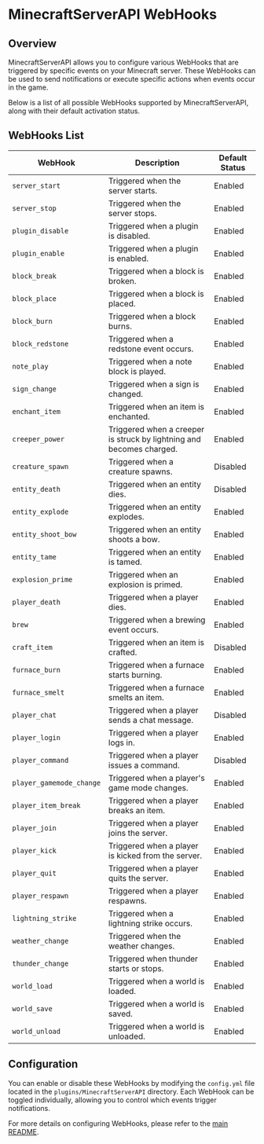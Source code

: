 # MinecraftServerAPI WebHooks

## Overview
MinecraftServerAPI allows you to configure various WebHooks that are triggered by specific events on your Minecraft server. These WebHooks can be used to send notifications or execute specific actions when events occur in the game.

Below is a list of all possible WebHooks supported by MinecraftServerAPI, along with their default activation status.

## WebHooks List

| WebHook                | Description                                                                      | Default Status |
|------------------------|----------------------------------------------------------------------------------|----------------|
| `server_start`         | Triggered when the server starts.                                                | Enabled        |
| `server_stop`          | Triggered when the server stops.                                                 | Enabled        |
| `plugin_disable`       | Triggered when a plugin is disabled.                                             | Enabled        |
| `plugin_enable`        | Triggered when a plugin is enabled.                                              | Enabled        |
| `block_break`          | Triggered when a block is broken.                                                | Enabled        |
| `block_place`          | Triggered when a block is placed.                                                | Enabled        |
| `block_burn`           | Triggered when a block burns.                                                    | Enabled        |
| `block_redstone`       | Triggered when a redstone event occurs.                                          | Enabled        |
| `note_play`            | Triggered when a note block is played.                                           | Enabled        |
| `sign_change`          | Triggered when a sign is changed.                                                | Enabled        |
| `enchant_item`         | Triggered when an item is enchanted.                                             | Enabled        |
| `creeper_power`        | Triggered when a creeper is struck by lightning and becomes charged.             | Enabled        |
| `creature_spawn`       | Triggered when a creature spawns.                                                | Disabled       |
| `entity_death`         | Triggered when an entity dies.                                                   | Disabled       |
| `entity_explode`       | Triggered when an entity explodes.                                               | Enabled        |
| `entity_shoot_bow`     | Triggered when an entity shoots a bow.                                           | Enabled        |
| `entity_tame`          | Triggered when an entity is tamed.                                               | Enabled        |
| `explosion_prime`      | Triggered when an explosion is primed.                                           | Enabled        |
| `player_death`         | Triggered when a player dies.                                                    | Enabled        |
| `brew`                 | Triggered when a brewing event occurs.                                           | Enabled        |
| `craft_item`           | Triggered when an item is crafted.                                               | Disabled       |
| `furnace_burn`         | Triggered when a furnace starts burning.                                         | Enabled        |
| `furnace_smelt`        | Triggered when a furnace smelts an item.                                         | Enabled        |
| `player_chat`          | Triggered when a player sends a chat message.                                    | Disabled       |
| `player_login`         | Triggered when a player logs in.                                                 | Enabled        |
| `player_command`       | Triggered when a player issues a command.                                        | Disabled       |
| `player_gamemode_change` | Triggered when a player's game mode changes.                                   | Enabled        |
| `player_item_break`    | Triggered when a player breaks an item.                                          | Enabled        |
| `player_join`          | Triggered when a player joins the server.                                        | Enabled        |
| `player_kick`          | Triggered when a player is kicked from the server.                               | Enabled        |
| `player_quit`          | Triggered when a player quits the server.                                        | Enabled        |
| `player_respawn`       | Triggered when a player respawns.                                                | Enabled        |
| `lightning_strike`     | Triggered when a lightning strike occurs.                                        | Enabled        |
| `weather_change`       | Triggered when the weather changes.                                              | Enabled        |
| `thunder_change`       | Triggered when thunder starts or stops.                                          | Enabled        |
| `world_load`           | Triggered when a world is loaded.                                                | Enabled        |
| `world_save`           | Triggered when a world is saved.                                                 | Enabled        |
| `world_unload`         | Triggered when a world is unloaded.                                              | Enabled        |

## Configuration
You can enable or disable these WebHooks by modifying the `config.yml` file located in the `plugins/MinecraftServerAPI` directory. Each WebHook can be toggled individually, allowing you to control which events trigger notifications.

For more details on configuring WebHooks, please refer to the [main README](README.md).

